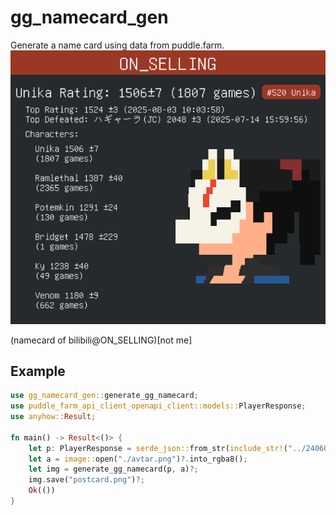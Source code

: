 # gg_namecard_gen

Generate a name card using data from puddle.farm.
![example](./postcard.png)

(namecard of bilibili@ON_SELLING)[not me]
## Example

```rust
use gg_namecard_gen::generate_gg_namecard;
use puddle_farm_api_client_openapi_client::models::PlayerResponse;
use anyhow::Result;

fn main() -> Result<()> {
    let p: PlayerResponse = serde_json::from_str(include_str!("../240608152606560723.json"))?;
    let a = image::open("./avtar.png")?.into_rgba8();
    let img = generate_gg_namecard(p, a)?;
    img.save("postcard.png")?;
    Ok(())
}
```
